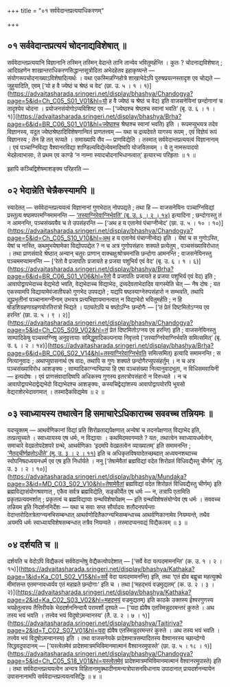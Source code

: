 +++
title = "०१ सर्ववेदान्तप्रत्ययाधिकरणम्"

+++

## ०१ सर्ववेदान्तप्रत्ययं चोदनाद्यविशेषात् ॥

सर्ववेदान्तप्रत्ययानि विज्ञानानि तस्मिन् तस्मिन् वेदान्ते तानि तान्येव भवितुमर्हन्ति । कुतः ? चोदनाद्यविशेषात् ; आदिग्रहणेन शाखान्तराधिकरणसिद्धान्तसूत्रोदिता अभेदहेतव इहाकृष्यन्ते — संयोगरूपचोदनाख्याऽविशेषादित्यर्थः । यथा एकस्मिन्नग्निहोत्रे शाखाभेदेऽपि पुरुषप्रयत्नस्तादृश एव चोद्यते — जुहुयादिति, एवम् [‘यो ह वै ज्येष्ठं च श्रेष्ठं च वेद’ (छा. उ. ५ । १ । १)](https://advaitasharada.sringeri.net/display/bhashya/Chandogya?page=5&id=Ch_C05_S01_V01&hl=यो ह वै ज्येष्ठं च श्रेष्ठं च वेद) इति वाजसनेयिनां छन्दोगानां च तादृश्येव चोदना । प्रयोजनसंयोगोऽप्यविशिष्ट एव — [‘ज्येष्ठश्च श्रेष्ठश्च स्वानां भवति’ (बृ. उ. ६ । १ । १)](https://advaitasharada.sringeri.net/display/bhashya/Brha?page=6&id=BR_C06_S01_V01&hl=ज्येष्ठश्च श्रेष्ठश्च स्वानां भवति) इति । रूपमप्युभयत्र तदेव विज्ञानस्य, यदुत ज्येष्ठश्रेष्ठादिविशेषणान्वितं प्राणतत्त्वम् — यथा च द्रव्यदेवते यागस्य रूपम् , एवं विज्ञेयं रूपं विज्ञानस्य ; तेन हि तत् रूप्यते । समाख्यापि सैव — प्राणविद्येति । तस्मात् सर्ववेदान्तप्रत्ययत्वं विज्ञानानाम् । एवं पञ्चाग्निविद्या वैश्वानरविद्या शाण्डिल्यविद्येत्येवमादिष्वपि योजयितव्यम् । ये तु नामरूपादयो भेदहेत्वाभासाः, ते प्रथम एव काण्डे ‘न नाम्ना स्यादचोदनाभिधानत्वात्’ इत्यारभ्य परिहृताः ॥ १ ॥

इहापि कञ्चिद्विशेषमाशङ्क्य परिहरति —

## ०२ भेदान्नेति चेन्नैकस्यामपि ॥

स्यादेतत् — सर्ववेदान्तप्रत्ययत्वं विज्ञानानां गुणभेदात् नोपपद्यते ; तथा हि — वाजसनेयिनः पञ्चाग्निविद्यां प्रस्तुत्य षष्ठमपरमग्निमामनन्ति — [‘तस्याग्निरेवाग्निर्भवति’ (बृ. उ. ६ । २ । १४)](https://advaitasharada.sringeri.net/display/bhashya/Brha?page=6&id=BR_C06_S02_V14&hl=तस्याग्निरेवाग्निर्भवति) इत्यादिना ; छन्दोगास्तु तं न आमनन्ति, पञ्चसंख्ययैव च ते उपसंहरन्ति — [‘अथ ह य एतानेवं पंचाग्नीन्वेद’ (छा. उ. ५ । १० । १०)](https://advaitasharada.sringeri.net/display/bhashya/Chandogya?page=5&id=Ch_C05_S10_V10&hl=अथ ह य एतानेवं पंचाग्नीन्वेद) इति । येषां च स गुणोऽस्ति, येषां च नास्ति, कथमुभयेषामेका विद्योपपद्येत ? न च अत्र गुणोपसंहारः शक्यते प्रत्येतुम् , पञ्चसंख्याविरोधात् । तथा प्राणसंवादे श्रेष्ठात् अन्यान् चतुरः प्राणान् वाक्चक्षुःश्रोत्रमनांसि छन्दोगा आमनन्ति ; वाजसनेयिनस्तु पञ्चममप्यामनन्ति — [‘रेतो वै प्रजापतिः प्रजायते ह प्रजया पशुभिर्य एवं वेद’ (बृ. उ. ६ । १ । ६)](https://advaitasharada.sringeri.net/display/bhashya/Brha?page=6&id=BR_C06_S01_V06&hl=रेतो वै प्रजापतिः प्रजायते ह प्रजया पशुभिर्य एवं वेद) इति ; आवापोद्वापभेदाच्च वेद्यभेदो भवति, वेद्यभेदाच्च विद्याभेदः, द्रव्यदेवताभेदादिव यागस्येति चेत् — नैष दोषः ; यत एकस्यामपि विद्यायामेवंजातीयको गुणभेद उपपद्यते ; यद्यपि षष्ठस्याग्नेरुपसंहारो न सम्भवति, तथापि द्युप्रभृतीनां पञ्चानामग्नीनाम् उभयत्र प्रत्यभिज्ञायमानत्वात् न विद्याभेदो भवितुमर्हति ; न हि षोडशिग्रहणाग्रहणयोरतिरात्रो भिद्यते । पठ्यतेऽपि च षष्ठोऽग्निः छन्दोगैः — [‘तं प्रेतं दिष्टमितोऽग्नय एव हरन्ति’ (छा. उ. ५ । ९ । २)](https://advaitasharada.sringeri.net/display/bhashya/Chandogya?page=5&id=Ch_C05_S09_V02&hl=तं प्रेतं दिष्टमितोऽग्नय एव हरन्ति) इति ; वाजसनेयिनस्तु साम्पादिकेषु पञ्चस्वग्निषु अनुवृत्तायाः समिद्धूमादिकल्पनाया निवृत्तये [‘तस्याग्निरेवाग्निर्भवति समित्समित्’ (बृ. उ. ६ । २ । १४)](https://advaitasharada.sringeri.net/display/bhashya/Brha?page=6&id=BR_C06_S02_V14&hl=तस्याग्निरेवाग्निर्भवति समित्समित्) इत्यादि समामनन्ति ; स नित्यानुवादः ; अथाप्युपासनार्थ एष वादः, तथापि स गुणः शक्यते छन्दोगैरप्युपसंहर्तुम् । न च अत्र पञ्चसंख्याविरोध आशङ्क्यः ; साम्पादिकाग्न्यभिप्राया हि एषा पञ्चसंख्या नित्यानुवादभूता, न विधिसमवायिनी — इत्यदोषः । एवं प्राणसंवादादिष्वपि अधिकस्य गुणस्य इतरत्रोपसंहारो न विरुध्यते । न च आवापोद्वापभेदाद्वेद्यभेदो विद्याभेदश्च आशङ्क्यः, कस्यचिद्वेद्यांशस्य आवापोद्वापयोरपि भूयसो वेद्यराशेरभेदावगमात् । तस्मादैकविद्यमेव ॥ २ ॥

## ०३ स्वाध्यायस्य तथात्वेन हि समाचारेऽधिकाराच्च सववच्च तन्नियमः ॥

यदप्युक्तम् — आथर्वणिकानां विद्यां प्रति शिरोव्रताद्यपेक्षणात् अन्येषां च तदनपेक्षणात् विद्याभेद इति, तत्प्रत्युच्यते । स्वाध्यायस्य एष धर्मः, न विद्यायाः । कथमिदमवगम्यते ? यतः, तथात्वेन स्वाध्यायधर्मत्वेन, समाचारे वेदव्रतोपदेशपरे ग्रन्थे, आथर्वणिकाः ‘इदमपि वेदव्रतत्वेन व्याख्यातम्’ इति समामनन्ति ; [‘नैतदचीर्णव्रतोऽधीते’ (मु. उ. ३ । २ । ११)](https://advaitasharada.sringeri.net/display/bhashya/Mundaka?page=3&id=MD_C03_S02_V11&hl=नैतदचीर्णव्रतोऽधीते) इति च अधिकृतविषयादेतच्छब्दात् अध्ययनशब्दाच्च स्वोपनिषदध्ययनधर्म एव एष इति निर्धार्यते । ननु [‘तेषामेवैतां ब्रह्मविद्यां वदेत शिरोव्रतं विधिवद्यैस्तु चीर्णम्’ (मु. उ. ३ । २ । १०)](https://advaitasharada.sringeri.net/display/bhashya/Mundaka?page=3&id=MD_C03_S02_V10&hl=तेषामेवैतां ब्रह्मविद्यां वदेत शिरोव्रतं विधिवद्यैस्तु चीर्णम्) इति ब्रह्मविद्यासंयोगश्रवणात् , एकैव सर्वत्र ब्रह्मविद्येति, सङ्कीर्येत एष धर्मः — न, तत्रापि एतामिति प्रकृतप्रत्यवमर्शात् ; प्रकृतत्वं च ब्रह्मविद्यायाः ग्रन्थविशेषापेक्षम् — इति ग्रन्थविशेषसंयोग्येव एष धर्मः । सववच्च तन्नियम इति निदर्शननिर्देशः — यथा च सवाः सप्त सौर्यादयः शतौदनपर्यन्ताः वेदान्तरोदितत्रेताग्न्यनभिसम्बन्धात् आथर्वणोदितैकाग्न्यभिसम्बन्धाच्च आथर्वणिकानामेव नियम्यन्ते, तथैव अयमपि धर्मः स्वाध्यायविशेषसम्बन्धात् तत्रैव नियम्यते । तस्मादप्यनवद्यं विद्यैकत्वम् ॥ ३ ॥

## ०४ दर्शयति च ॥

दर्शयति च वेदोऽपि विद्यैकत्वं सर्ववेदान्तेषु वेद्यैकत्वोपदेशात् — [‘सर्वे वेदा यत्पदमामनन्ति’ (क. उ. १ । २ । १५)](https://advaitasharada.sringeri.net/display/bhashya/Kathaka?page=1&id=Ka_C01_S02_V15&hl=सर्वे वेदा यत्पदमामनन्ति) इति, तथा ‘एतं ह्येव बह्वृचा महत्युक्थे मीमांसन्त एतमग्नावध्वर्यव एतं महाव्रते छन्दोगाः’ इति च । तथा [‘महद्भयं वज्रमुद्यतम्’ (क. उ. २ । ३ । २)](https://advaitasharada.sringeri.net/display/bhashya/Kathaka?page=2&id=Ka_C02_S03_V02&hl=महद्भयं वज्रमुद्यतम्) इति काठके उक्तस्य ईश्वरगुणस्य भयहेतुत्वस्य तैत्तिरीयके भेददर्शननिन्दायै परामर्शो दृश्यते — [‘यदा ह्येवैष एतस्मिन्नुदरमन्तरं कुरुते । अथ तस्य भयं भवति । तत्त्वेव भयं विदुषोऽमन्वानस्य’ (तै. उ. २ । ७ । १)](https://advaitasharada.sringeri.net/display/bhashya/Taitiriya?page=2&id=T_C02_S07_V01&hl=यदा ह्येवैष एतस्मिन्नुदरमन्तरं कुरुते । अथ तस्य भयं भवति । तत्त्वेव भयं विदुषोऽमन्वानस्य) इति । तथा वाजसनेयके प्रादेशमात्रसम्पादितस्य वैश्वानरस्य च्छान्दोग्ये सिद्धवदुपादानम् — [‘यस्त्वेतमेवं प्रादेशमात्रमभिविमानमात्मानं वैश्वानरमुपास्ते’ (छा. उ. ५ । १८ । १)](https://advaitasharada.sringeri.net/display/bhashya/Chandogya?page=5&id=Ch_C05_S18_V01&hl=यस्त्वेतमेवं प्रादेशमात्रमभिविमानमात्मानं वैश्वानरमुपास्ते) इति । तथा सर्ववेदान्तप्रत्ययत्वेन अन्यत्र विहितानामुक्थादीनामन्यत्रोपासनविधानाय उपादानात् प्रायदर्शनन्यायेन उपासनानामपि सर्ववेदान्तप्रत्ययत्वसिद्धिः ॥ ४ ॥
